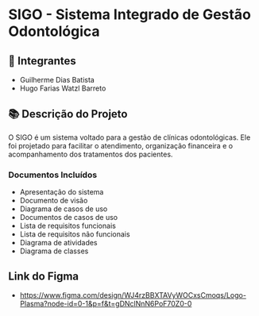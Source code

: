 # SIGO - Sistema Integrado de Gestão Odontológica

## 👥 Integrantes

- Guilherme Dias Batista  
- Hugo Farias Watzl Barreto

## 📚 Descrição do Projeto

O SIGO é um sistema voltado para a gestão de clínicas odontológicas. Ele foi projetado para facilitar o atendimento, organização financeira e o acompanhamento dos tratamentos dos pacientes.

###  Documentos Incluídos
- Apresentação do sistema
- Documento de visão 
- Diagrama de casos de uso   
- Documentos de casos de uso
- Lista de requisitos funcionais 
- Lista de requisitos não funcionais
- Diagrama de atividades
- Diagrama de classes

## Link do Figma
- https://www.figma.com/design/WJ4rzBBXTAVyWOCxsCmoqs/Logo-Plasma?node-id=0-1&p=f&t=gDNclNnN6PoF70Z0-0
